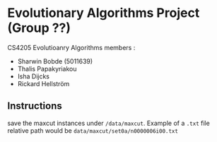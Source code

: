 # Evolutionary Algorithms Project (Group ??)
CS4205 Evolutioanry Algorithms
members :
- Sharwin Bobde (5011639)
- Thalis Papakyriakou
- Isha Dijcks
- Rickard Hellström


## Instructions 
save the maxcut instances under `/data/maxcut`. Example of a `.txt` file relative path would be `data/maxcut/set0a/n0000006i00.txt`